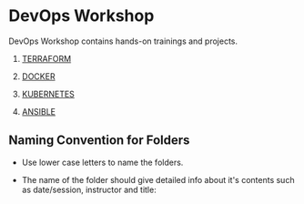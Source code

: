 # DevOps Workshop

DevOps Workshop contains hands-on trainings and projects.

1. [TERRAFORM](./Terraform/README.md)

2. [DOCKER](./Docker/README.md)

3. [KUBERNETES](./Kubernetes/README.md)

4. [ANSIBLE](./Ansible/README.md)

## Naming Convention for Folders 

- Use lower case letters to name the folders.

- The name of the folder should give detailed info about it's contents such as date/session, instructor and title: